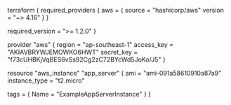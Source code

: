 terraform {
  required_providers {
    aws = {
      source  = "hashicorp/aws"
      version = "~> 4.16"
    }
  }

  required_version = ">= 1.2.0"
}

provider "aws" {
  region  = "ap-southeast-1"
  access_key = "AKIAVBRYWJEMOWKO6HWT"
  secret_key = "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"
}

resource "aws_instance" "app_server" {
  ami           = "ami-091a58610910a87a9"
  instance_type = "t2.micro"

  tags = {
    Name = "ExampleAppServerInstance"
  }
}
